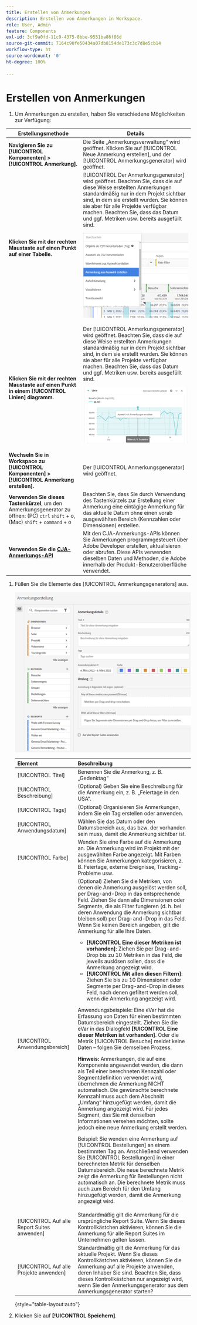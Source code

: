 ```yaml
---
title: Erstellen von Anmerkungen
description: Erstellen von Anmerkungen in Workspace.
role: User, Admin
feature: Components
exl-id: 3cf9a0fd-11c9-4375-8bbe-9551ba86f86d
source-git-commit: 7164c90fe50434a07db8154de173c3c7d8e5cb14
workflow-type: ht
source-wordcount: '0'
ht-degree: 100%

---
```


# Erstellen von Anmerkungen

1. Um Anmerkungen zu erstellen, haben Sie verschiedene Möglichkeiten zur Verfügung:

| Erstellungsmethode | Details |
| --- | --- |
| **Navigieren Sie zu [!UICONTROL Komponenten] > [!UICONTROL Anmerkung].** | Die Seite „Anmerkungsverwaltung“ wird geöffnet. Klicken Sie auf [!UICONTROL Neue Anmerkung erstellen], und der [!UICONTROL Anmerkungsgenerator] wird geöffnet. |
| **Klicken Sie mit der rechten Maustaste auf einen Punkt auf einer Tabelle.** | [!UICONTROL Der Anmerkungsgenerator] wird geöffnet. Beachten Sie, dass die auf diese Weise erstellten Anmerkungen standardmäßig nur in dem Projekt sichtbar sind, in dem sie erstellt wurden. Sie können sie aber für alle Projekte verfügbar machen. Beachten Sie, dass das Datum und ggf. Metriken usw. bereits ausgefüllt sind.<p>![](assets/annotate-table.png) |
| **Klicken Sie mit der rechten Maustaste auf einen Punkt in einem [!UICONTROL Linien] diagramm.** | Der [!UICONTROL Anmerkungsgenerator] wird geöffnet. Beachten Sie, dass die auf diese Weise erstellten Anmerkungen standardmäßig nur in dem Projekt sichtbar sind, in dem sie erstellt wurden. Sie können sie aber für alle Projekte verfügbar machen. Beachten Sie, dass das Datum und ggf. Metriken usw. bereits ausgefüllt sind.<p>![](assets/annotate-line.png) |
| **Wechseln Sie in Workspace zu [!UICONTROL Komponenten] > [!UICONTROL Anmerkung erstellen].** | Der [!UICONTROL Anmerkungsgenerator] wird geöffnet. |
| **Verwenden Sie dieses Tastenkürzel**, um den Anmerkungsgenerator zu öffnen: (PC) `ctrl` `shift` + o, (Mac) `shift` + `command` + o | Beachten Sie, dass Sie durch Verwendung des Tastenkürzels zur Erstellung einer Anmerkung eine eintägige Anmerkung für das aktuelle Datum ohne einen vorab ausgewählten Bereich (Kennzahlen oder Dimensionen) erstellen. |
| **Verwenden Sie die [CJA-Anmerkungs-API](https://developer.adobe.com/cja-apis/docs/endpoints/annotations/)** | Mit den CJA-Anmerkungs-APIs können Sie Anmerkungen programmgesteuert über Adobe Developer erstellen, aktualisieren oder abrufen. Diese APIs verwenden dieselben Daten und Methoden, die Adobe innerhalb der Produkt-Benutzeroberfläche verwendet. |

1. Füllen Sie die Elemente des [!UICONTROL Anmerkungsgenerators] aus.

   ![](assets/ann-builder.png)

   | Element | Beschreibung |
   | --- | --- |
   | [!UICONTROL Titel] | Benennen Sie die Anmerkung, z. B. „Gedenktag“ |
   | [!UICONTROL Beschreibung] | (Optional) Geben Sie eine Beschreibung für die Anmerkung ein, z. B. „Feiertage in den USA“. |
   | [!UICONTROL Tags] | (Optional) Organisieren Sie Anmerkungen, indem Sie ein Tag erstellen oder anwenden. |
   | [!UICONTROL Anwendungsdatum] | Wählen Sie das Datum oder den Datumsbereich aus, das bzw. der vorhanden sein muss, damit die Anmerkung sichtbar ist. |
   | [!UICONTROL Farbe] | Wenden Sie eine Farbe auf die Anmerkung an. Die Anmerkung wird im Projekt mit der ausgewählten Farbe angezeigt. Mit Farben können Sie Anmerkungen kategorisieren, z. B. Feiertage, externe Ereignisse, Tracking-Probleme usw. |
   | [!UICONTROL Anwendungsbereich] | (Optional) Ziehen Sie die Metriken, von denen die Anmerkung ausgelöst werden soll, per Drag-and-Drop in das entsprechende Feld. Ziehen Sie dann alle Dimensionen oder Segmente, die als Filter fungieren (d. h. bei deren Anwendung die Anmerkung sichtbar bleiben soll) per Drag-and-Drop in das Feld. Wenn Sie keinen Bereich angeben, gilt die Anmerkung für alle Ihre Daten.<ul><li>**[!UICONTROL Eine dieser Metriken ist vorhanden]**: Ziehen Sie per Drag-and-Drop bis zu 10 Metriken in das Feld, die jeweils auslösen sollen, dass die Anmerkung angezeigt wird.</li><li>**[!UICONTROL Mit allen diesen Filtern]**: Ziehen Sie bis zu 10 Dimensionen oder Segmente per Drag-and-Drop in dieses Feld, nach denen gefiltert werden soll, wenn die Anmerkung angezeigt wird.</li></ul><p>Anwendungsbeispiele: Eine eVar hat die Erfassung von Daten für einen bestimmten Datumsbereich eingestellt. Ziehen Sie die eVar in das Dialogfeld **[!UICONTROL Eine dieser Metriken ist vorhanden]**. Oder die Metrik [!UICONTROL Besuche] meldet keine Daten – folgen Sie demselben Prozess.<p>**Hinweis:** Anmerkungen, die auf eine Komponente angewendet werden, die dann als Teil einer berechneten Kennzahl oder Segmentdefinition verwendet wird, übernehmen die Anmerkung NICHT automatisch. Die gewünschte berechnete Kennzahl muss auch dem Abschnitt „Umfang“ hinzugefügt werden, damit die Anmerkung angezeigt wird. Für jedes Segment, das Sie mit denselben Informationen versehen möchten, sollte jedoch eine neue Anmerkung erstellt werden.<p>Beispiel: Sie wenden eine Anmerkung auf [!UICONTROL Bestellungen] an einem bestimmten Tag an. Anschließend verwenden Sie [!UICONTROL Bestellungen] in einer berechneten Metrik für denselben Datumsbereich. Die neue berechnete Metrik zeigt die Anmerkung für Bestellungen nicht automatisch an. Die berechnete Metrik muss auch zum Bereich für den Umfang hinzugefügt werden, damit die Anmerkung angezeigt wird. |
   | [!UICONTROL Auf alle Report Suites anwenden] | Standardmäßig gilt die Anmerkung für die ursprüngliche Report Suite. Wenn Sie dieses Kontrollkästchen aktivieren, können Sie die Anmerkung für alle Report Suites im Unternehmen gelten lassen. |
   | [!UICONTROL Auf alle Projekte anwenden] | Standardmäßig gilt die Anmerkung für das aktuelle Projekt. Wenn Sie dieses Kontrollkästchen aktivieren, können Sie die Anmerkung auf alle Projekte anwenden, deren Inhaber Sie sind. Beachten Sie, dass dieses Kontrollkästchen nur angezeigt wird, wenn Sie den Anmerkungsgenerator aus dem Anmerkungsgenerator starten? |

   {style=&quot;table-layout:auto&quot;}

1. Klicken Sie auf **[!UICONTROL Speichern]**.
